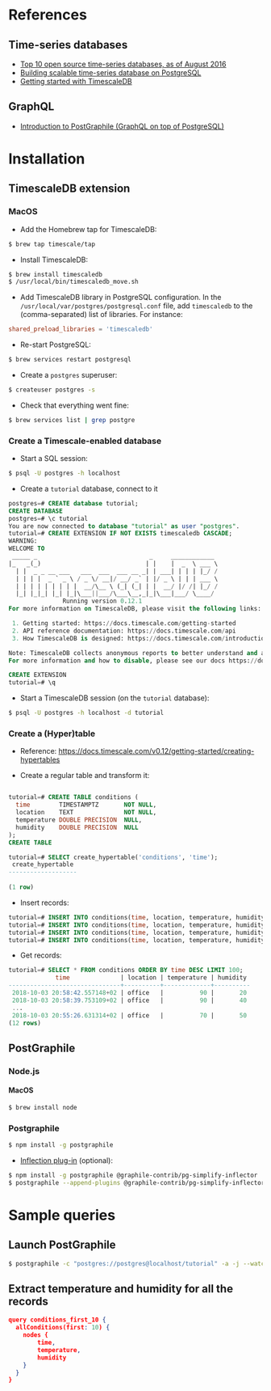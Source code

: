 # References

## Time-series databases
* [Top 10 open source time-series databases, as of August 2016](https://www.outlyer.com/blog/top10-open-source-time-series-databases/)
* [Building scalable time-series database on PostgreSQL](https://blog.timescale.com/when-boring-is-awesome-building-a-scalable-time-series-database-on-postgresql-2900ea453ee2)
* [Getting started with TimescaleDB](https://docs.timescale.com/v0.12/getting-started)

## GraphQL
* [Introduction to PostGraphile (GraphQL on top of PostgreSQL)](http://www.graphile.org/postgraphile/introduction/)

# Installation

## TimescaleDB extension

### MacOS
* Add the Homebrew tap for TimescaleDB:
```bash
$ brew tap timescale/tap
```

* Install TimescaleDB:
```bash
$ brew install timescaledb
$ /usr/local/bin/timescaledb_move.sh
```

* Add TimescaleDB library in PostgreSQL configuration.
  In the ``/usr/local/var/postgres/postgresql.conf`` file,
  add ``timescaledb`` to the (comma-separated) list of libraries.
  For instance:
```conf
shared_preload_libraries = 'timescaledb'
```

* Re-start PostgreSQL:
```bash
$ brew services restart postgresql
```

* Create a ``postgres`` superuser:
```bash
$ createuser postgres -s
```

* Check that everything went fine:
```bash
$ brew services list | grep postgre
```

### Create a Timescale-enabled database
* Start a SQL session:
```bash
$ psql -U postgres -h localhost
```

* Create a ``tutorial`` database, connect to it
```sql
postgres=# CREATE database tutorial;
CREATE DATABASE
postgres=# \c tutorial
You are now connected to database "tutorial" as user "postgres".
tutorial=# CREATE EXTENSION IF NOT EXISTS timescaledb CASCADE;
WARNING:  
WELCOME TO
 _____ _                               _     ____________  
|_   _(_)                             | |    |  _  \ ___ \ 
  | |  _ _ __ ___   ___  ___  ___ __ _| | ___| | | | |_/ / 
  | | | |  _ ` _ \ / _ \/ __|/ __/ _` | |/ _ \ | | | ___ \ 
  | | | | | | | | |  __/\__ \ (_| (_| | |  __/ |/ /| |_/ /
  |_| |_|_| |_| |_|\___||___/\___\__,_|_|\___|___/ \____/
               Running version 0.12.1
For more information on TimescaleDB, please visit the following links:

 1. Getting started: https://docs.timescale.com/getting-started
 2. API reference documentation: https://docs.timescale.com/api
 3. How TimescaleDB is designed: https://docs.timescale.com/introduction/architecture

Note: TimescaleDB collects anonymous reports to better understand and assist our users.
For more information and how to disable, please see our docs https://docs.timescaledb.com/using-timescaledb/telemetry.

CREATE EXTENSION
tutorial=# \q
```

* Start a TimescaleDB session (on the ``tutorial`` database):
```bash
$ psql -U postgres -h localhost -d tutorial
```

### Create a (Hyper)table
* Reference: https://docs.timescale.com/v0.12/getting-started/creating-hypertables

* Create a regular table and transform it:
```sql

tutorial=# CREATE TABLE conditions (
  time        TIMESTAMPTZ       NOT NULL,
  location    TEXT              NOT NULL,
  temperature DOUBLE PRECISION  NULL,
  humidity    DOUBLE PRECISION  NULL
);
CREATE TABLE

tutorial=# SELECT create_hypertable('conditions', 'time');
 create_hypertable 
-------------------
 
(1 row)
```

* Insert records:
```sql
tutorial=# INSERT INTO conditions(time, location, temperature, humidity) VALUES (NOW(), 'office', 70.0, 50.0);
tutorial=# INSERT INTO conditions(time, location, temperature, humidity) VALUES (NOW(), 'office', 100.0, 20.0);
tutorial=# INSERT INTO conditions(time, location, temperature, humidity) VALUES (NOW(), 'office', 80.0, 30.0);
tutorial=# INSERT INTO conditions(time, location, temperature, humidity) VALUES (NOW(), 'office', 90.0, 40.0);
```

* Get records:
```sql
tutorial=# SELECT * FROM conditions ORDER BY time DESC LIMIT 100;
             time              | location | temperature | humidity 
-------------------------------+----------+-------------+----------
 2018-10-03 20:58:42.557148+02 | office   |          90 |       20
 2018-10-03 20:58:39.753109+02 | office   |          90 |       40
 ... 
 2018-10-03 20:55:26.631314+02 | office   |          70 |       50
(12 rows)
```

## PostGraphile

### Node.js

#### MacOS
```bash
$ brew install node
```

### Postgraphile
```bash
$ npm install -g postgraphile
```

* [Inflection plug-in](https://www.graphile.org/postgraphile/inflection) (optional):
```bash
$ npm install -g postgraphile @graphile-contrib/pg-simplify-inflector
$ postgraphile --append-plugins @graphile-contrib/pg-simplify-inflector
```

# Sample queries

## Launch PostGraphile
```bash
$ postgraphile -c "postgres://postgres@localhost/tutorial" -a -j --watch
```

## Extract temperature and humidity for all the records
```json
query conditions_first_10 {
  allConditions(first: 10) {
    nodes {
    	time,
    	temperature,
    	humidity
    }
  }
}
```



